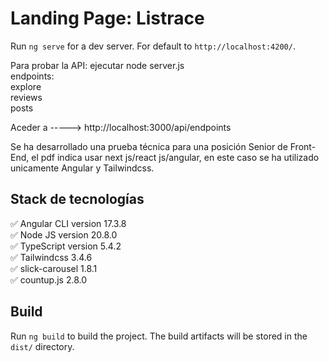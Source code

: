 # Landing Page: Listrace

Run `ng serve` for a dev server. For default to `http://localhost:4200/`.  

Para probar la API: ejecutar node server.js  
endpoints:  
    explore  
    reviews  
    posts  

Aceder a ----->  http://localhost:3000/api/endpoints     

Se ha desarrollado una prueba técnica para una posición Senior de Front-End, el pdf indica usar next 
js/react js/angular, en este caso se ha utilizado unicamente Angular y Tailwindcss.  

## Stack de tecnologías

✅ Angular CLI version 17.3.8  
✅ Node JS version 20.8.0  
✅ TypeScript version 5.4.2    
✅ Tailwindcss 3.4.6     
✅ slick-carousel 1.8.1  
✅ countup.js 2.8.0  


## Build

Run `ng build` to build the project. The build artifacts will be stored in the `dist/` directory.
